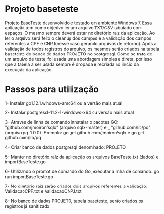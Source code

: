 # Projeto baseteste
Projeto BaseTeste desenvolvido e testado em ambiente Windows 7. Essa aplicação tem como objetivo ler um arquivo TXT/CSV tabulado com espaços. O mesmo sempre deverá estar no diretório raíz da aplicação. Ao ler o arquivo será feito o cleanup dos campos e a validação dos campos referentes a CPF e CNPJ(nesse caso gerando arquivos de retorno).	Após a validação de todos registros do arquivo, os mesmos serão criados na tabela baseteste do banco de dados PROJETO no postgresql. Como se trata de um arquivo de teste, foi usada uma abordagem simples
e direta, por isso que a tabela a ser usada sempre é dropada e recriada no início da execução da aplicação.

# Passos para utilização

 1- Instalar go1.12.1.windows-amd64 ou a versão mais atual
 
 2- Instalar postgresql-11.2-1-windows-x64 ou versão mais atual
 
 3- Através de linha de comando innstalar o pacotes GO: "github.com/jmoiron/sqlx" (arquivo sqlx-master) e _ "github.com/lib/pq" (arquivo pq-1.0.0). Exemplo: go get github.com/jmoiron/sqlx e go get github.com/lib/pq
 
 4- Criar banco de dados postgresql denominado: PROJETO 
  
 5- Manter no diretório raíz da aplicação os arquivos BaseTeste.txt (dados) e importBaseTeste.go
 
 6- Utilizando o prompt de comando do Go, executar a linha de comando: go run importBaseTeste.go
 
 7- No diretório raíz serão criados dois arquivos referentes a validação: ValidacaoCPF.txt e ValidacaoCNPJ.txt
 
 8- No banco de dados PROJETO, tabela baseteste, serão criados os registros já sanitizado
